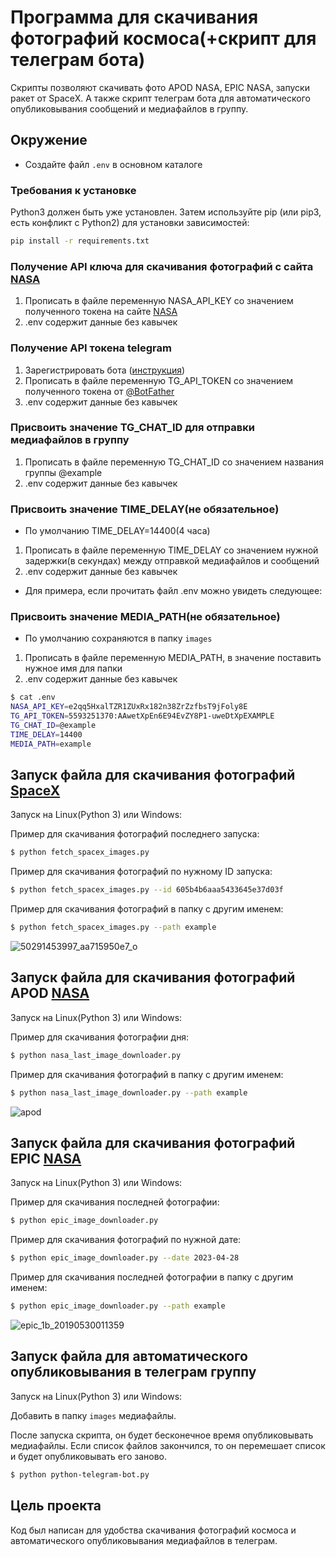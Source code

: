 # Программа для скачивания фотографий космоса(+скрипт для телеграм бота)
Скрипты позволяют скачивать фото APOD NASA, EPIC NASA, запуски ракет от SpaceX. А также скрипт телеграм бота для автоматического опубликовывания сообщений и медиафайлов в группу.
## Окружение
- Создайте файл ```.env``` в основном каталоге
### Требования к установке

Python3 должен быть уже установлен. Затем используйте pip (или pip3, есть конфликт с Python2) для установки зависимостей:

```bash
pip install -r requirements.txt
``` 

### Получение API ключа для скачивания фотографий с сайта [NASA](https://api.nasa.gov/)

1. Прописать в файле переменную NASA_API_KEY со значением полученного токена на сайте [NASA](https://api.nasa.gov/)
2. .env содержит данные без кавычек


### Получение API токена telegram

1. Зарегистрировать бота ([инструкция](https://way23.ru/%D1%80%D0%B5%D0%B3%D0%B8%D1%81%D1%82%D1%80%D0%B0%D1%86%D0%B8%D1%8F-%D0%B1%D0%BE%D1%82%D0%B0-%D0%B2-telegram.html))
2. Прописать в файле переменную TG_API_TOKEN со значением полученного токена от [@BotFather](https://t.me/BotFather)
3. .env содержит данные без кавычек

### Присвоить значение TG_CHAT_ID для отправки медиафайлов в группу

1. Прописать в файле переменную TG_CHAT_ID со значением названия группы @example
2. .env содержит данные без кавычек

### Присвоить значение TIME_DELAY(не обязательное)

- По умолчанию TIME_DELAY=14400(4 часа)

1. Прописать в файле переменную TIME_DELAY со значением нужной задержки(в секундах) между отправкой медиафайлов и сообщений
2. .env содержит данные без кавычек

- Для примера, если прочитать файл .env можно увидеть следующее:

### Присвоить значение MEDIA_PATH(не обязательное)

- По умолчанию сохраняются в папку ```images``` 

1. Прописать в файле переменную MEDIA_PATH, в значение поставить нужное имя для папки
2. .env содержит данные без кавычек

```bash
$ cat .env
NASA_API_KEY=e2qq5HxalTZR1ZUxRx182n38ZrZzfbsT9jFoly8E
TG_API_TOKEN=5593251370:AAwetXpEn6E94EvZY8P1-uweDtXpEXAMPLE
TG_CHAT_ID=@example
TIME_DELAY=14400
MEDIA_PATH=example
```

## Запуск файла для скачивания фотографий [SpaceX](https://github.com/r-spacex/SpaceX-API)

Запуск на Linux(Python 3) или Windows:

Пример для скачивания фотографий последнего запуска:

```bash
$ python fetch_spacex_images.py
```

Пример для скачивания фотографий по нужному ID запуска:

```bash
$ python fetch_spacex_images.py --id 605b4b6aaa5433645e37d03f
```

Пример для скачивания фотографий в папку с другим именем:

```bash
$ python fetch_spacex_images.py --path example
```
![50291453997_aa715950e7_o](https://user-images.githubusercontent.com/75582238/235646218-469f5881-5f36-42a1-b95a-f337b7605c8b.jpg)


## Запуск файла для скачивания фотографий APOD [NASA](https://api.nasa.gov/)

Запуск на Linux(Python 3) или Windows:

Пример для скачивания фотографии дня:

```bash
$ python nasa_last_image_downloader.py
```
Пример для скачивания фотографий в папку с другим именем:

```bash
$ python nasa_last_image_downloader.py --path example
```
![apod](https://user-images.githubusercontent.com/75582238/235646328-79f9b69a-1d62-4eba-ad89-d772a4a46b22.jpg)


## Запуск файла для скачивания фотографий EPIC [NASA](https://api.nasa.gov/)

Запуск на Linux(Python 3) или Windows:

Пример для скачивания последней фотографии:

```bash
$ python epic_image_downloader.py
```

Пример для скачивания фотографий по нужной дате:

```bash
$ python epic_image_downloader.py --date 2023-04-28
```

Пример для скачивания последней фотографии в папку с другим именем:

```bash
$ python epic_image_downloader.py --path example
```

![epic_1b_20190530011359](https://user-images.githubusercontent.com/75582238/235646350-a1cfc15f-c015-4536-a836-e6146306e787.png)

## Запуск файла для автоматического опубликовывания в телеграм группу

Запуск на Linux(Python 3) или Windows:

Добавить в папку ```images``` медиафайлы.

После запуска скрипта, он будет бесконечное время опубликовывать медиафайлы. Если список файлов закончился, то он перемешает список и будет опубликовывать его заново.

```bash
$ python python-telegram-bot.py
```

## Цель проекта
Код был написан для удобства скачивания фотографий космоса и автоматического опубликовывания медиафайлов в телеграм.
